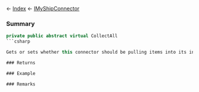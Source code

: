 ← [Index](Api-Index) ← [IMyShipConnector](Sandbox.ModAPI.Ingame.IMyShipConnector)

### Summary

```csharp
private public abstract virtual CollectAll
```csharp

Gets or sets whether this connector should be pulling items into its inventory.

### Returns

### Example

### Remarks

